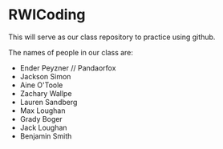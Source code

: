 # RWICoding
This will serve as our class repository to practice using github.

The names of people in our class are:
- Ender Peyzner // Pandaorfox
- Jackson Simon 
- Aine O'Toole
- Zachary Wallpe
- Lauren Sandberg
- Max Loughan
- Grady Boger
- Jack Loughan
- Benjamin Smith
